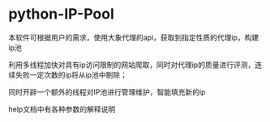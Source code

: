 # python-IP-Pool


本软件可根据用户的需求，使用大象代理的api，获取到指定性质的代理ip，构建ip池
 

利用多线程加快对具有ip访问限制的网站爬取，同时对代理ip的质量进行评测，连续失败一定次数的ip将从ip池中剔除；

同时开辟一个额外的线程对IP池进行管理维护，智能填充新的ip


help文档中有各种参数的解释说明
